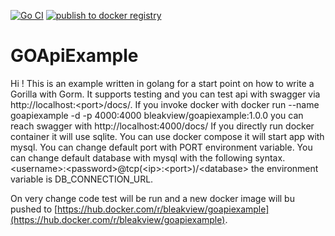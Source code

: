 [![Go CI](https://github.com/bleakview/goapiexample/actions/workflows/go_ci.yml/badge.svg)](https://github.com/bleakview/goapiexample/actions/workflows/go_ci.yml)   [![publish to docker registry](https://github.com/bleakview/goapiexample/actions/workflows/push_to_docker_hub.yml/badge.svg)](https://github.com/bleakview/goapiexample/actions/workflows/push_to_docker_hub.yml)

# GOApiExample

Hi ! This is an example written in golang for a start point on how to write a Gorilla with Gorm.
It supports testing and you can test api with swagger via http://localhost:\<port>/docs/.
If you invoke docker with docker run --name goapiexample -d -p 4000:4000 bleakview/goapiexample:1.0.0 you can reach swagger with http://localhost:4000/docs/
If you directly run docker container it will use sqlite.
You can use docker compose it will start app with mysql.
You can change default port with PORT environment variable.
You can change default database with mysql with the following syntax.
\<username>:\<password>@tcp(\<ip>:\<port>)/\<database>
the environment variable is DB_CONNECTION_URL.

On very change code test will be run and a new docker image will bu pushed to
[https://hub.docker.com/r/bleakview/goapiexample](https://hub.docker.com/r/bleakview/goapiexample).

